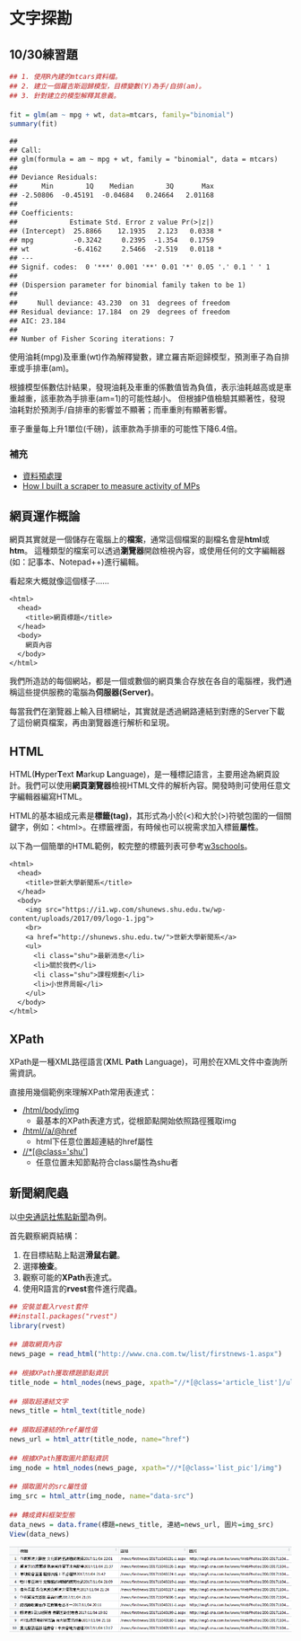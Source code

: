 文字探勘
================

10/30練習題
-----------

``` r
## 1. 使用R內建的mtcars資料檔。
## 2. 建立一個羅吉斯迴歸模型，目標變數(Y)為手/自排(am)。
## 3. 針對建立的模型解釋其意義。

fit = glm(am ~ mpg + wt, data=mtcars, family="binomial")
summary(fit)
```

    ## 
    ## Call:
    ## glm(formula = am ~ mpg + wt, family = "binomial", data = mtcars)
    ## 
    ## Deviance Residuals: 
    ##      Min        1Q    Median        3Q       Max  
    ## -2.50806  -0.45191  -0.04684   0.24664   2.01168  
    ## 
    ## Coefficients:
    ##             Estimate Std. Error z value Pr(>|z|)  
    ## (Intercept)  25.8866    12.1935   2.123   0.0338 *
    ## mpg          -0.3242     0.2395  -1.354   0.1759  
    ## wt           -6.4162     2.5466  -2.519   0.0118 *
    ## ---
    ## Signif. codes:  0 '***' 0.001 '**' 0.01 '*' 0.05 '.' 0.1 ' ' 1
    ## 
    ## (Dispersion parameter for binomial family taken to be 1)
    ## 
    ##     Null deviance: 43.230  on 31  degrees of freedom
    ## Residual deviance: 17.184  on 29  degrees of freedom
    ## AIC: 23.184
    ## 
    ## Number of Fisher Scoring iterations: 7

使用油耗(mpg)及車重(wt)作為解釋變數，建立羅吉斯迴歸模型，預測車子為自排車或手排車(am)。

根據模型係數估計結果，發現油耗及車重的係數值皆為負值，表示油耗越高或是車重越重，該車款為手排車(am=1)的可能性越小。 但根據P值檢驗其顯著性，發現油耗對於預測手/自排車的影響並不顯著；而車重則有顯著影響。

車子重量每上升1單位(千磅)，該車款為手排車的可能性下降6.4倍。

### 補充

-   [資料預處理](補充_資料預處理.md)
-   [How I built a scraper to measure activity of MPs](http://www.maartenlambrechts.com/2016/10/03/how-i-built-a-scraper-to-measure-activity-of-mps.html)

網頁運作概論
------------

網頁其實就是一個儲存在電腦上的**檔案**，通常這個檔案的副檔名會是**html**或**htm**。 這種類型的檔案可以透過**瀏覽器**開啟檢視內容，或使用任何的文字編輯器(如：記事本、Notepad++)進行編輯。

看起來大概就像這個樣子……

    <html>
      <head>
        <title>網頁標題</title>
      </head>
      <body>
        網頁內容
      </body>
    </html>

我們所造訪的每個網站，都是一個或數個的網頁集合存放在各自的電腦裡，我們通稱這些提供服務的電腦為**伺服器(Server)**。

每當我們在瀏覽器上輸入目標網址，其實就是透過網路連結到對應的Server下載了這份網頁檔案，再由瀏覽器進行解析和呈現。

HTML
----

HTML(**H**yper**T**ext **M**arkup **L**anguage)，是一種標記語言，主要用途為網頁設計。我們可以使用**網頁瀏覽器**檢視HTML文件的解析內容。開發時則可使用任意文字編輯器編寫HTML。

HTML的基本組成元素是**標籤(tag)**，其形式為小於(&lt;)和大於(&gt;)符號包圍的一個關鍵字，例如：&lt;html&gt;。在標籤裡面，有時候也可以視需求加入標籤**屬性**。

以下為一個簡單的HTML範例，較完整的標籤列表可參考[w3schools](https://www.w3schools.com/tags/default.asp)。

    <html>
      <head>
        <title>世新大學新聞系</title>
      </head>
      <body>
        <img src="https://i1.wp.com/shunews.shu.edu.tw/wp-content/uploads/2017/09/logo-1.jpg">
        <br>
        <a href="http://shunews.shu.edu.tw/">世新大學新聞系</a>
        <ul>
          <li class="shu">最新消息</li>
          <li>關於我們</li>
          <li class="shu">課程規劃</li>
          <li>小世界周報</li>
        </ul>
      </body>
    </html>

XPath
-----

XPath是一種XML路徑語言(**X**ML **Path** Language)，可用於在XML文件中查詢所需資訊。

直接用幾個範例來理解XPath常用表達式：

-   [/html/body/img](#)
    -   最基本的XPath表達方式，從根節點開始依照路徑獲取img
-   [/html//a/@href](#)
    -   html下任意位置超連結的href屬性
-   [//\*\[@class='shu'\]](#)
    -   任意位置未知節點符合class屬性為shu者

新聞網爬蟲
----------

以[中央通訊社焦點新聞](http://www.cna.com.tw/list/firstnews-1.aspx)為例。

首先觀察網頁結構：

1.  在目標結點上點選**滑鼠右鍵**。
2.  選擇**檢查**。
3.  觀察可能的**XPath**表達式。
4.  使用R語言的**rvest**套件進行爬蟲。

``` r
## 安裝並載入rvest套件
##install.packages("rvest")
library(rvest)

## 讀取網頁內容
news_page = read_html("http://www.cna.com.tw/list/firstnews-1.aspx")

## 根據XPath獲取標題節點資訊
title_node = html_nodes(news_page, xpath="//*[@class='article_list']/ul/li/a")

## 擷取超連結文字
news_title = html_text(title_node)

## 擷取超連結的href屬性值
news_url = html_attr(title_node, name="href")

## 根據XPath獲取圖片節點資訊
img_node = html_nodes(news_page, xpath="//*[@class='list_pic']/img")

## 擷取圖片的src屬性值
img_src = html_attr(img_node, name="data-src")

## 轉成資料框架型態
data_news = data.frame(標題=news_title, 連結=news_url, 圖片=img_src)
View(data_news)
```

![](20171106_files/news.PNG)
